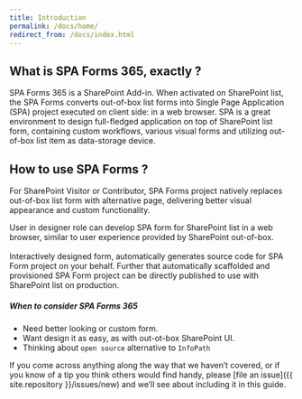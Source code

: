 ```yaml
---
title: Introduction
permalink: /docs/home/
redirect_from: /docs/index.html
---
```


## What is SPA Forms 365, exactly ?

SPA Forms 365 is a SharePoint Add-in. When activated on SharePoint list, the SPA Forms converts out-of-box list forms into Single Page Application (SPA) project executed on client side: in a web browser. SPA is a great environment to design full-fledged application on top of SharePoint list form, containing custom workflows, various visual forms and utilizing out-of-box list item as data-storage device.  

## How to use SPA Forms ?

For SharePoint Visitor or Contributor, SPA Forms project natively replaces out-of-box list form with alternative page, delivering better visual appearance and custom functionality. 

User in designer role can develop SPA form for SharePoint list in a web browser, similar to user experience provided by SharePoint out-of-box. 
<br/>
<br/>
Interactively designed form, automatically generates source code for SPA Form project on your behalf. Further that automatically scaffolded and provisioned SPA Form project can be directly published to use with SharePoint list on production.  


<div class="note info">
  <h5>When to consider SPA Forms 365</h5>
  <ul>
    <li>Need better looking or custom form.</li>
    <li>Want design it as easy, as with out-ot-box SharePoint UI.</li>
    <li>Thinking about <code>open source</code> alternative to <code>InfoPath</code></li>
  </ul>
</div>

If you come across anything along the way that we haven’t covered, or if you
know of a tip you think others would find handy, please [file an
issue]({{ site.repository }}/issues/new) and we’ll see about
including it in this guide.
